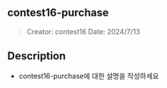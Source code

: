 ## contest16-purchase
> Creator: contest16
> Date: 2024/7/13

## Description
* contest16-purchase에 대한 설명을 작성하세요